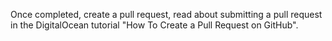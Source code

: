 Once completed, create a pull request, read about submitting a pull request in the DigitalOcean tutorial "How To Create a Pull Request on GitHub".
